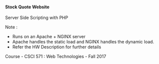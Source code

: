 #### Stock Quote Website
Server Side Scripting with PHP

Note : 
- Runs on an Apache + NGINX server
- Apache handles the static load and NGINX handles the dynamic load.
- Refer the HW Description for further details

Course - CSCI 571 : Web Technologies - Fall 2017
